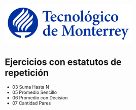 ![Tec de Monterrey](images/logotecmty.png)
# Ejercicios con estatutos de repetición

- 03 Suma Hasta N
- 05 Promedio Sencillo
- 06 Promedio con Decision
- 07 Cantidad Pares

